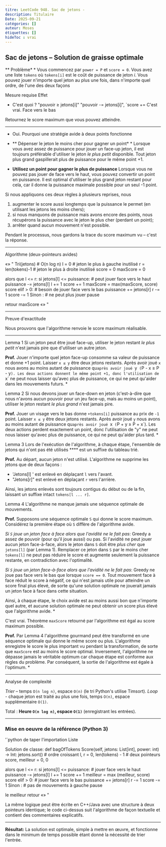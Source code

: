 ```yaml
---
titre: LeetCode 948. Sac de jetons -
description: Titulaire
Date: 2025-09-21
catégories: []
auteur: Moses
étiquettes: []
hideToc : vrai
---
```

## Sac de jetons – Solution de graisse optimale

** Problème* *
Vous commencez par `power = P` et `score = 0`.
Vous avez une liste `tokens` où `tokens[i]` est le coût de puissance de jeton *i*.
Vous pouvez jouer n'importe quel jeton au plus une fois, dans n'importe quel ordre, de l'une des deux façons

Mesure requise Effet
- C'est quoi ?
"pouvoir ≥ jetons[i]" "pouvoir -= jetons[i]", `score += C'est vrai.
Face vers le bas

Retournez le score maximum que vous pouvez atteindre.

-----------------------------------------------------------------------------------

- Oui. Pourquoi une stratégie avide à deux points fonctionne

* ** Dépenser le jeton le moins cher pour gagner un point* *
Lorsque vous avez assez de puissance pour jouer un face-up jeton, il est toujours préférable d'utiliser le jeton *le plus petit* disponible. Tout jeton plus grand gaspillerait plus de puissance pour le même point +1.

* **Utilisez un point pour gagner le plus de puissance**
Lorsque vous ne pouvez pas jouer de face vers le haut, vous pouvez convertir un point en puissance. Il est optimal d'utiliser le plus grand jeton restant pour cela, car il donne la puissance maximale possible pour un seul -1 point.

Si nous appliquons ces deux règles à plusieurs reprises, nous

1. augmenter le score aussi longtemps que la puissance le permet (en utilisant les jetons les moins chers);
2. si nous manquons de puissance mais avons encore des points, nous récupérons la puissance avec le jeton le plus cher (perdant un point);
3. arrêter quand aucun mouvement n'est possible.

Pendant le processus, nous gardons la trace du score maximum vu – c'est la réponse.

-----------------------------------------------------------------------------------

Algorithme (deux-pointeurs avides)

«» "
Tri(jetons) # O(n log n)
l = 0 # jeton le plus à gauche inutilisé
r = len(tokens)-1 # jeton le plus à droite inutilisé
score = 0
maxScore = 0

alors que l <= r:
si jetons[l] <= puissance: # peut jouer face vers le haut
puissance -= jetons[l]
l += 1
score += 1
maxScore = max(maxScore, score)
score elif > 0: # besoin de jouer face vers le bas
puissance += jetons[r]
r -= 1
score -= 1
Sinon : # ne peut plus jouer
pause

retour maxScore
«» "

-----------------------------------------------------------------------------------

Preuve d'exactitude

Nous prouvons que l'algorithme renvoie le score maximum réalisable.

---

Lemma 1
Si un jeton peut être joué face-up, utiliser le jeton restant *le plus petit* n'est jamais pire que d'utiliser un autre jeton.

**Prof.**
Jouer n'importe quel jeton face-up consomme sa valeur de puissance et donne +1 point.
Laisser `x ≤ y` être deux jetons restants.
Après avoir joué `x` nous avons au moins autant de puissance qu`après avoir joué `y` (`P - x ≥ P - y`).
Les deux actions donnent le même point +1, donc l'utilisation de `x` ne peut nous laisser qu'avec plus de puissance, ce qui ne peut qu'aider dans les mouvements futurs. *



Lemma 2
Si nous devons jouer un face-down en jeton (c'est-à-dire que nous n'avons aucun pouvoir pour un jeu face-up, mais au moins un point), utiliser le jeton restant *le plus grand* n'est jamais pire.

**Prof.**
Jouer un visage vers le bas donne `+tokens[i]` puissance au prix de `-1` point.
Laisser `x ≤ y` être deux jetons restants.
Après avoir joué `y` nous avons au moins autant de puissance qu`après avoir joué `x` (`P + y ≥ P + x`).
Les deux actions perdent exactement un point, donc l'utilisation de "y" ne peut nous laisser qu'avec plus de puissance, ce qui ne peut qu'aider plus tard. *



Lemma 3
Lors de l'exécution de l'algorithme, à chaque étape, l'ensemble de jetons qui n'ont pas été utilisés **** est un suffixe du tableau trié.

**Prof.**
Au départ, aucun jeton n'est utilisé.
L'algorithme ne supprime les jetons que de deux façons :

* 'Jetons[l] ' est enlevé en déplaçant `l` vers l'avant.
* "Jetons[r]" est enlevé en déplaçant `r` vers l'arrière.

Ainsi, les jetons enlevés sont toujours contigus du début ou de la fin, laissant un suffixe intact `tokens[l ... r]`.



Lemma 4
L'algorithme ne manque jamais une séquence optimale de mouvements.

**Prof.**
Supposons une séquence optimale `S` qui donne le score maximum.
Considérez la première étape où `S` diffère de l'algorithme avide.

*Si `S` joue un jeton face à face alors que l'avidité ne le fait pas*:
Greedy a assez de pouvoir (pour qu'il joue aussi) ou pas.
Si l'avidité ne peut jouer aucun jeton face-à-face, alors le jeton dans `S` doit être *plus cher* que `jetons[l]` (par Lemma 1).
Remplacer ce jeton dans `S` par le moins cher `tokens[l]` ne peut pas réduire le score et augmente seulement la puissance restante, en contradiction avec l'optimalité.

*Si `S` joue un jeton face-à-face alors que l'avidité ne le fait pas*:
Greedy ne joue pas face vers le bas que lorsque `score == 0`.
Tout mouvement face à face réduit le score à négatif, ce qui n'est jamais utile pour atteindre un score final plus élevé, de sorte qu'une solution optimale ne jouerait jamais un jeton face à face dans cette situation.

Ainsi, à chaque étape, le choix avide est au moins aussi bon que n'importe quel autre, et aucune solution optimale ne peut obtenir un score plus élevé que l'algorithme avide. *



C'est vrai. Théorème
`maxScore` retourné par l'algorithme est égal au score maximum possible.

**Prof.**
Par Lemma 4 l'algorithme gourmand peut être transformé en une séquence optimale qui donne le même score ou plus.
L'algorithme enregistre le score le plus important vu pendant la transformation, de sorte que `maxScore` est au moins le score optimal.
Inversement, l'algorithme ne dépasse jamais le véritable optimum car chaque étape est conforme aux règles du problème.
Par conséquent, la sortie de l'algorithme est égale à l'optimum. *



-----------------------------------------------------------------------------------

Analyse de complexité

*Trier* – temps `O(n log n)`, espace `O(n)` (le tri Python's utilise Timsort).
*Loop* - chaque jeton est traité au plus une fois, temps `O(n)`, espace supplémentaire `O(1)`.

Total : **Heure `O(n log n)`, espace `O(1)`** (enregistrant les entrées).

-----------------------------------------------------------------------------------

### Mise en oeuvre de la référence (Python 3)

'`python
de taper l'importation Liste

Solution de classe:
def bagOfTokens Score(self, jetons: List[int], power: int) -> Int:
jetons.sort() # ordre croissant
l, r = 0, len(tokens) - 1 # deux pointeurs
score, meilleur = 0, 0

alors que l <= r:
si jetons[l] <= puissance: # jouer face vers le haut
puissance -= jetons[l]
l += 1
score += 1
meilleur = max (meilleur, score)
score elif > 0: # jouer face vers le bas
puissance += jetons[r]
r -= 1
score -= 1
Sinon : # pas de mouvements à gauche
pause

le meilleur retour
«» "

La même logique peut être écrite en C++/Java avec une structure à deux pointeurs identique; le code ci-dessus suit l'algorithme de façon textuelle et contient des commentaires explicatifs.

-----------------------------------------------------------------------------------

**Résultat:**
La solution est optimale, simple à mettre en œuvre, et fonctionne dans le minimum de temps possible étant donné la nécessité de trier l'entrée.